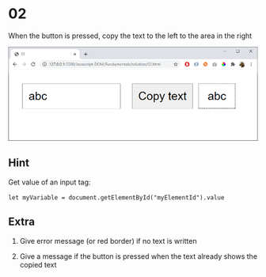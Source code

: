 # 02

When the button is pressed, copy the text to the left to the area in the right

![](img/02.png)

## Hint

Get value of an input tag:

    let myVariable = document.getElementById("myElementId").value

## Extra

1) Give error message (or red border) if no text is written

2) Give a message if the button is pressed when the text already shows the copied text